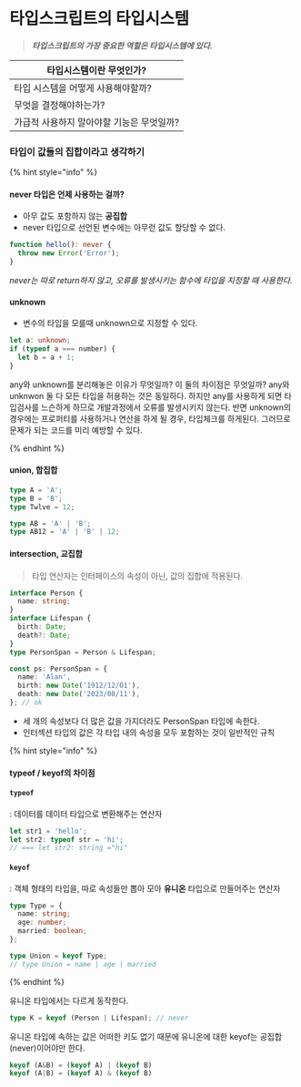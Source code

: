 # 타입스크립트의 타입시스템

> _**타입스크립트의 가장 중요한 역할은 타입시스템에 있다.**_&#x20;

| 타입시스템이란 무엇인가?                  |
| ----------------------------------------- |
| 타입 시스템을 어떻게 사용해야할까?        |
| 무엇을 결정해야하는가?                    |
| 가급적 사용하지 말아야할 기능은 무엇일까? |

### 타입이 값들의 집합이라고 생각하기

{% hint style="info" %}

#### never 타입은 언제 사용하는 걸까?

- 아무 값도 포함하지 않는 **공집합**
- never 타입으로 선언된 변수에는 아무런 값도 할당할 수 없다.

```typescript
function hello(): never {
  throw new Error('Error');
}
```

_never는 따로 return하지 않고, 오류를 발생시키는 함수에 타입을 지정할 때 사용한다._

#### unknown

- 변수의 타입을 모를때 unknown으로 지정할 수 있다.

```typescript
let a: unknown;
if (typeof a === number) {
  let b = a + 1;
}
```

any와 unknown를 분리해놓은 이유가 무엇일까? 이 둘의 차이점은 무엇일까?
any와 unknwon 둘 다 모든 타입을 허용하는 것은 동일하다. 하지만 any를 사용하게 되면 타입검사를 느슨하게 하므로 개발과정에서 오류를 발생시키지 않는다. 반면 unknown의 경우에는 프로퍼티를 사용하거나 연산을 하게 될 경우, 타입체크를 하게된다. 그러므로 문제가 되는 코드를 미리 예방할 수 있다.

{% endhint %}

#### union, 합집합

```typescript
type A = 'A';
type B = 'B';
type Twlve = 12;

type AB = 'A' | 'B';
type AB12 = 'A' | 'B' | 12;
```

#### intersection, 교집합

> 타입 연산자는 인터페이스의 속성이 아닌, 값의 집합에 적용된다.

```typescript
interface Person {
  name: string;
}
interface Lifespan {
  birth: Date;
  death?: Date;
}
type PersonSpan = Person & Lifespan;

const ps: PersonSpan = {
  name: 'Alan',
  birth: new Date('1912/12/01'),
  death: new Date('2023/08/11'),
}; // ok
```

- 세 개의 속성보다 더 많은 값을 가지더라도 PersonSpan 타입에 속한다.
- 인터섹션 타입의 값은 각 타입 내의 속성을 모두 포함하는 것이 일반적인 규칙

{% hint style="info" %}

#### typeof / keyof의 차이점

#### **`typeof`**

: 데이터를 데이터 타입으로 변환해주는 연산자

```typescript
let str1 = 'hello';
let str2: typeof str = 'hi';
// === let str2: string ="hi"
```

#### **`keyof`**

: 객체 형태의 타입을, 따로 속성들만 뽑아 모아 **유니온** 타입으로 만들어주는 연산자

```typescript
type Type = {
  name: string;
  age: number;
  married: boolean;
};

type Union = keyof Type;
// type Union = name | age | married
```

{% endhint %}

유니온 타입에서는 다르게 동작한다.

```typescript
type K = keyof (Person | Lifespan); // never
```

유니온 타입에 속하는 값은 어떠한 키도 없기 때문에 유니온에 대한 keyof는 공집합(never)이어야만 한다.

```typescript
keyof (A&B) = (keyof A) | (keyof B)
keyof (A|B) = (keyof A) & (keyof B)
```
